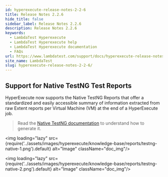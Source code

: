 ```yaml
---
id: hyperexecute-release-notes-2-2-6
title: Release Notes 2.2.6
hide_title: false
sidebar_label: Release Notes 2.2.6
description: Release Notes 2.2.6
keywords:
  - LambdaTest Hyperexecute
  - LambdaTest Hyperexecute help
  - LambdaTest Hyperexecute documentation
  - FAQs
url: https://www.lambdatest.com/support/docs/hyperexecute-release-notes-2-2-6/
site_name: LambdaTest
slug: hyperexecute-release-notes-2-2-6/
---
```


<script type="application/ld+json"
      dangerouslySetInnerHTML={{ __html: JSON.stringify({
       "@context": "https://schema.org",
        "@type": "BreadcrumbList",
        "itemListElement": [{
          "@type": "ListItem",
          "position": 1,
          "name": "Home",
          "item": "https://www.lambdatest.com"
        },{
          "@type": "ListItem",
          "position": 2,
          "name": "Support",
          "item": "https://www.lambdatest.com/support/docs/"
        },{
          "@type": "ListItem",
          "position": 3,
          "name": "Release Notes",
          "item": "https://www.lambdatest.com/support/docs/hyperexecute-release-notes-2-2-6/"
        }]
      })
    }}
></script>

## Support for Native TestNG Test Reports

HyperExecute now supports the Native TestNG Reports that offer a standardized and easily accessible summary of information extracted from raw Extent reports per Virtual Machine (VM) at the end of a HyperExecute job.

> Read the [Native TestNG documentation](/support/docs/hyperexecute-native-testng-report/) to understand how to generate it.

<img loading="lazy" src={require('../assets/images/hyperexecute/knowledge-base/reports/testng-native-1.png').default} alt="Image"  className="doc_img"/>

<img loading="lazy" src={require('../assets/images/hyperexecute/knowledge-base/reports/testng-native-2.png').default} alt="Image"  className="doc_img"/>